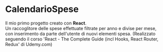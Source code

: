 # CalendarioSpese
Il mio primo progetto creato con <b>React</b>.<br> Un raccoglitore delle spese effettuate filtrate per anno e divise per mese, con inserimento da parte dell'utente di nuovi elementi spesa.  (Realizzato seguendo il corso 'React - The Complete Guide (incl Hooks, React Router, Redux' di Udemy.com)
